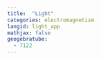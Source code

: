 ```yaml
---
title:  "Light"
categories: electromagnetism
langid: light_app
mathjax: false
geogebratube:
  - 7122
---
```


<div style="height: 400px;" id="applet_container7122"></div>
